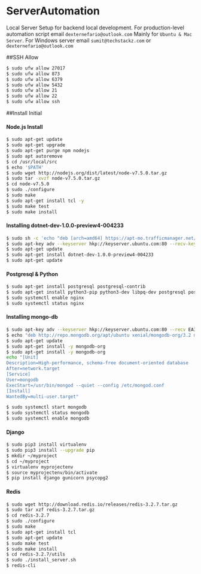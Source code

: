 # ServerAutomation
Local Server Setup for backend local development. For production-level automation script email ```dexternefario@outlook.com```
Mainly for ```Ubuntu & Mac Server```. For Windows server email ```sumit@techstackz.com``` or ```dexternefario@outlook.com```

##SSH Allow
```bash
$ sudo ufw allow 27017
$ sudo ufw allow 873
$ sudo ufw allow 6379
$ sudo ufw allow 5432
$ sudo ufw allow 21
$ sudo ufw allow 22
$ sudo ufw allow ssh
```

##Install Initial 
#### Node.js Install
```bash
$ sudo apt-get update
$ sudo apt-get upgrade 
$ sudo apt-get purge npm nodejs
$ sudo apt autoremove
$ cd /usr/local/src
$ echo '$PATH'
$ sudo wget http://nodejs.org/dist/latest/node-v7.5.0.tar.gz
$ sudo tar -xvzf node-v7.5.0.tar.gz
$ cd node-v7.5.0
$ sudo ./configure
$ sudo make
$ sudo apt-get install tcl -y
$ sudo make test
$ sudo make install
```
#### Installing dotnet-dev-1.0.0-preview4-004233
```bash
$ sudo sh -c 'echo "deb [arch=amd64] https://apt-mo.trafficmanager.net/repos/dotnet-release/ xenial main" > /etc/apt/sources.list.d/dotnetdev.list'
$ sudo apt-key adv --keyserver hkp://keyserver.ubuntu.com:80 --recv-keys 417A0893
$ sudo apt-get update
$ sudo apt-get install dotnet-dev-1.0.0-preview4-004233
$ sudo apt-get update
```
#### Postgresql & Python
```bash
$ sudo apt-get install postgresql postgresql-contrib
$ sudo apt-get install python3-pip python3-dev libpq-dev postgresql postgresql-contrib nginx
$ sudo systemctl enable nginx
$ sudo systemctl status nginx
```
#### Installing mongo-db
```bash
$ sudo apt-key adv --keyserver hkp://keyserver.ubuntu.com:80 --recv EA312927
$ echo "deb http://repo.mongodb.org/apt/ubuntu xenial/mongodb-org/3.2 multiverse" | sudo tee /etc/apt/sources.list.d/mongodb-org-3.2.list
$ sudo apt-get update
$ sudo apt-get install -y mongodb-org
$ sudo apt-get install -y mongodb-org
echo "[Unit]
Description=High-performance, schema-free document-oriented database
After=network.target
[Service]
User=mongodb
ExecStart=/usr/bin/mongod --quiet --config /etc/mongod.conf
[Install]
WantedBy=multi-user.target"

$ sudo systemctl start mongodb
$ sudo systemctl status mongodb
$ sudo systemctl enable mongodb
```
#### Django
```bash
$ sudo pip3 install virtualenv
$ sudo pip3 install --upgrade pip
$ mkdir ~/myproject
$ cd ~/myproject
$ virtualenv myprojectenv
$ source myprojectenv/bin/activate
$ pip install django gunicorn psycopg2
```

#### Redis
```bash
$ sudo wget http://download.redis.io/releases/redis-3.2.7.tar.gz
$ sudo tar xzf redis-3.2.7.tar.gz
$ cd redis-3.2.7
$ sudo ./configure
$ sudo make 
$ sudo apt-get install tcl
$ sudo apt-get update
$ sudo make test
$ sudo make install 
$ cd redis-3.2.7/utils
$ sudo ./install_server.sh 
$ redis-cli
```

